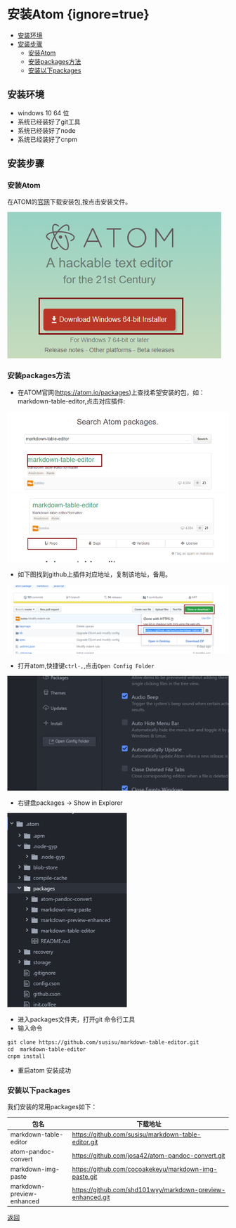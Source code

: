 
# 安装Atom {ignore=true}

<!-- @import "[TOC]" {cmd="toc" depthFrom=1 depthTo=6 orderedList=false} -->
<!-- code_chunk_output -->

* [安装环境](#安装环境)
* [安装步骤](#安装步骤)
	* [安装Atom](#安装atom-1)
	* [安装packages方法](#安装packages方法)
	* [安装以下packages](#安装以下packages)

<!-- /code_chunk_output -->


## 安装环境
 * windows 10 64 位
 * 系统已经装好了git工具
 * 系统已经装好了node
 * 系统已经装好了cnpm
## 安装步骤
### 安装Atom
 在ATOM的[官网](https://atom.io/)下载安装包,按点击安装文件。

 ![](assets/markdown-img-paste-2017081221184694.png)

### 安装packages方法
  * 在ATOM官网(https://atom.io/packages)上查找希望安装的包，如：markdown-table-editor,点击对应插件:

  ![](assets/markdown-img-paste-2017081221424133.png)
  ![](assets/markdown-img-paste-20170812214304404.png)
  * 如下图找到github上插件对应地址，复制该地址，备用。

  ![](assets/markdown-img-paste-20170812214407590.png)
  * 打开atom,快捷键`ctrl-,`,点击`Open Config Folder`

  ![](assets/markdown-img-paste-20170812214716570.png)
  * 右键盘packages -> Show in Explorer

  ![](assets/markdown-img-paste-20170812214907233.png)
  * 进入packages文件夹，打开git 命令行工具
  * 输入命令
  ```
  git clone https://github.com/susisu/markdown-table-editor.git
  cd  markdown-table-editor
  cnpm install
  ```
  * 重启atom 安装成功

### 安装以下packages
 我们安装的常用packages如下：

|           包名            |                          下载地址                          |
| ------------------------- | ---------------------------------------------------------- |
| markdown-table-editor     | https://github.com/susisu/markdown-table-editor.git        |
| atom-pandoc-convert       | https://github.com/josa42/atom-pandoc-convert.git          |
| markdown-img-paste        | https://github.com/cocoakekeyu/markdown-img-paste.git      |
| markdown-preview-enhanced | https://github.com/shd101wyy/markdown-preview-enhanced.git |





[返回](./readme.md)
